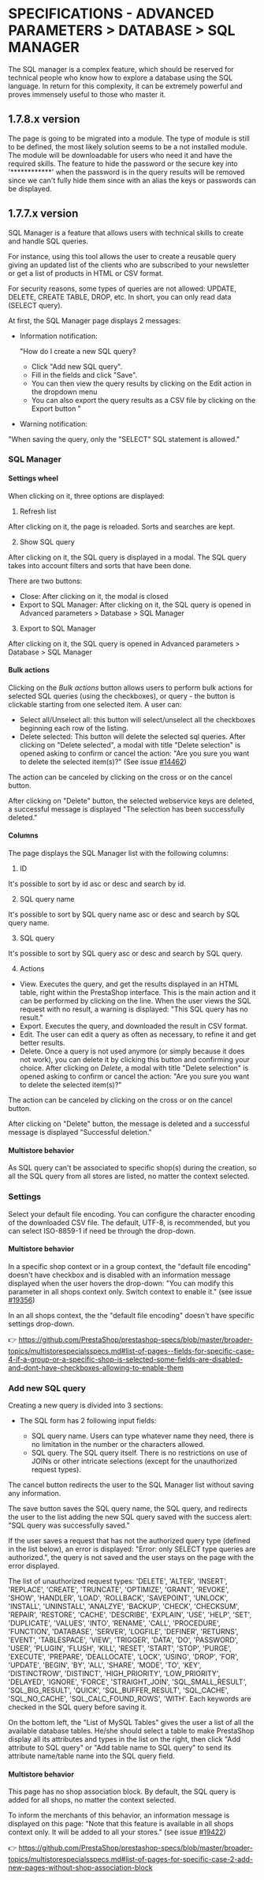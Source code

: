 # SPECIFICATIONS - ADVANCED PARAMETERS &gt; DATABASE &gt; SQL MANAGER

The SQL manager is a complex feature, which should be reserved for technical people who know how to explore a database using the SQL language. In return for this complexity, it can be extremely powerful and proves immensely useful to those who master it.

## 1.7.8.x version 

The page is going to be migrated into a module. The type of module is still to be defined, the most likely solution seems to be a not installed module.
The module will be downloadable for users who need it and have the required skills.
The feature to hide the password or the secure key into '************' when the password is in the query results will be removed since we can't fully hide them since with an alias the keys or passwords can be displayed.

## 1.7.7.x version

SQL Manager is a feature that allows users with technical skills to create and handle SQL queries.

For instance, using this tool allows the user to create a reusable query giving an updated list of the clients who are subscribed to your newsletter or get a list of products in HTML or CSV format.

For security reasons, some types of queries are not allowed: UPDATE, DELETE, CREATE TABLE, DROP, etc. In short, you can only read data (SELECT query).

At first, the SQL Manager page displays 2 messages:
- Information notification:

  "How do I create a new SQL query?
    - Click "Add new SQL query".
    - Fill in the fields and click "Save".
    - You can then view the query results by clicking on the Edit action in the dropdown menu
    - You can also export the query results as a CSV file by clicking on the Export button
"

- Warning notification:

"When saving the query, only the "SELECT" SQL statement is allowed."

### SQL Manager

#### Settings wheel

When clicking on it, three options are displayed:

1) Refresh list

After clicking on it, the page is reloaded. Sorts and searches are kept.

2) Show SQL query

After clicking on it, the SQL query is displayed in a modal. The SQL query takes into account filters and sorts that have been done.

There are two buttons:

- Close: After clicking on it, the modal is closed
- Export to SQL Manager: After clicking on it, the SQL query is opened in Advanced parameters > Database > SQL Manager

3) Export to SQL Manager

After clicking on it, the SQL query is opened in Advanced parameters > Database > SQL Manager

#### Bulk actions

Clicking on the _Bulk actions_ button allows users to perform bulk actions for selected SQL queries (using the checkboxes), or query - the button is clickable starting from one selected item. A user can:

- Select all/Unselect all: this button will select/unselect all the checkboxes beginning each row of the listing.
- Delete selected: This button will delete the selected sql queries. 
After clicking on "Delete selected", a modal with title "Delete selection" is opened asking to confirm or cancel the action: "Are you sure you want to delete the selected item(s)?" (See issue [#14462](https://github.com/PrestaShop/PrestaShop/issues/14462))

The action can be canceled by clicking on the cross or on the cancel button.

After clicking on "Delete" button, the selected webservice keys are deleted, a successful message is displayed "The selection has been successfully deleted."

#### Columns

The page displays the SQL Manager list with the following columns:

1) ID

It's possible to sort by id asc or desc and search by id.

2) SQL query name

It's possible to sort by SQL query name asc or desc and search by SQL query name.

3) SQL query 

It's possible to sort by SQL query asc or desc and search by SQL query.

4) Actions 

- View. Executes the query, and get the results displayed in an HTML table, right within the PrestaShop interface. This is the main action and it can be performed by clicking on the line.
When the user views the SQL request with no result, a warning is displayed: "This SQL query has no result."
- Export. Executes the query, and downloaded the result in CSV format.
- Edit. The user can edit a query as often as necessary, to refine it and get better results.
- Delete. Once a query is not used anymore (or simply because it does not work), you can delete it by clicking this button and confirming your choice.
After clicking on _Delete_, a modal with title "Delete selection" is opened asking to confirm or cancel the action: "Are you sure you want to delete the selected item(s)?" 

The action can be canceled by clicking on the cross or on the cancel button.

After clicking on "Delete" button, the message is deleted and a successful message is displayed "Successful deletion."

#### Multistore behavior

As SQL query can't be associated to specific shop(s) during the creation, so all the SQL query from all stores are listed, no matter the context selected.

### Settings

Select your default file encoding. You can configure the character encoding of the downloaded CSV file. The default, UTF-8, is recommended, but you can select ISO-8859-1 if need be through the drop-down.

#### Multistore behavior

In a specific shop context or in a group context, the "default file encoding" doesn't have checkbox and is disabled with an information message displayed when the user hovers the drop-down: "You can modify this parameter in all shops context only. Switch context to enable it." (see issue [#19356](https://github.com/PrestaShop/PrestaShop/issues/19356))

In an all shops context, the the "default file encoding" doesn't have specific settings drop-down.

:point_right: https://github.com/PrestaShop/prestashop-specs/blob/master/broader-topics/multistorespecialsspecs.md#list-of-pages--fields-for-specific-case-4-if-a-group-or-a-specific-shop-is-selected-some-fields-are-disabled-and-dont-have-checkboxes-allowing-to-enable-them

### Add new SQL query

Creating a new query is divided into 3 sections: 

- The SQL form has 2 following input fields:

    - SQL query name. Users can type whatever name they need, there is no limitation in the number or the characters allowed.
    - SQL query. The SQL query itself. There is no restrictions on use of JOINs or other intricate selections (except for the unauthorized request types).

The cancel button redirects the user to the SQL Manager list without saving any information.
 
The save button saves the SQL query name, the SQL query, and redirects the user to the list adding the new SQL query saved with the success alert: "SQL query was successfully saved."

If the user saves a request that has not the authorized query type (defined in the list below), an error is displayed: "Error: only SELECT type queries are authorized.", the query is not saved and the user stays on the page with the error displayed.

The list of unauthorized request types:
'DELETE', 'ALTER', 'INSERT', 'REPLACE', 'CREATE', 'TRUNCATE', 'OPTIMIZE', 'GRANT', 'REVOKE', 'SHOW', 'HANDLER',
'LOAD', 'ROLLBACK', 'SAVEPOINT', 'UNLOCK', 'INSTALL', 'UNINSTALL', 'ANALZYE', 'BACKUP', 'CHECK', 'CHECKSUM', 'REPAIR', 'RESTORE', 'CACHE',
'DESCRIBE', 'EXPLAIN', 'USE', 'HELP', 'SET', 'DUPLICATE', 'VALUES', 'INTO', 'RENAME', 'CALL', 'PROCEDURE', 'FUNCTION', 'DATABASE', 'SERVER',
'LOGFILE', 'DEFINER', 'RETURNS', 'EVENT', 'TABLESPACE', 'VIEW', 'TRIGGER', 'DATA', 'DO', 'PASSWORD', 'USER', 'PLUGIN', 'FLUSH', 'KILL',
'RESET', 'START', 'STOP', 'PURGE', 'EXECUTE', 'PREPARE', 'DEALLOCATE', 'LOCK', 'USING', 'DROP', 'FOR', 'UPDATE', 'BEGIN', 'BY', 'ALL', 'SHARE',
'MODE', 'TO', 'KEY', 'DISTINCTROW', 'DISTINCT', 'HIGH_PRIORITY', 'LOW_PRIORITY', 'DELAYED', 'IGNORE', 'FORCE', 'STRAIGHT_JOIN',
'SQL_SMALL_RESULT', 'SQL_BIG_RESULT', 'QUICK', 'SQL_BUFFER_RESULT', 'SQL_CACHE', 'SQL_NO_CACHE', 'SQL_CALC_FOUND_ROWS', 'WITH'.
Each keywords are checked in the SQL query before saving it.

On the bottom left, the "List of MySQL Tables" gives the user a list of all the available database tables. He/she should select a table to make PrestaShop display all its attributes and types in the list on the right, then click "Add attribute to SQL query" or "Add table name to SQL query" to send its attribute name/table name into the SQL query field.

#### Multistore behavior

This page has no shop association block. By default, the SQL query is added for all shops, no matter the context selected.

To inform the merchants of this behavior, an information message is displayed on this page: "Note that this feature is available in all shops context only. It will be added to all your stores." (see issue [#19422](https://github.com/PrestaShop/PrestaShop/issues/19422))

:point_right: https://github.com/PrestaShop/prestashop-specs/blob/master/broader-topics/multistorespecialsspecs.md#list-of-pages-for-specific-case-2-add-new-pages-without-shop-association-block
